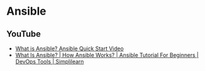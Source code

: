 # Ansible

## YouTube

* [What is Ansible? Ansible Quick Start Video](https://www.youtube.com/watch?v=9p8W7j2l7Mg)
* [What Is Ansible? | How Ansible Works? | Ansible Tutorial For Beginners | DevOps Tools | Simplilearn](https://www.youtube.com/watch?v=wgQ3rHFTM4E)
